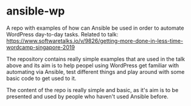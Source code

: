 # ansible-wp
A repo with examples of how can Ansible be used in order to automate WordPress day-to-day tasks. Related to talk: https://www.softwaretalks.io/v/9826/getting-more-done-in-less-time-wordcamp-singapore-2019

The repository contains really simple examples that are used in the talk above and its aim is to help peopel using WordPress get familiar with automating via Ansible, test different things and play around with some basic code to get used to it.

The content of the repo is really simple and basic, as it's aim is to be presented and used by people who haven't used Ansible before.
